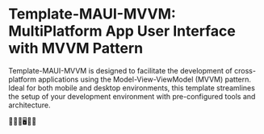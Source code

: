 # Template-MAUI-MVVM: MultiPlatform App User Interface with MVVM Pattern

Template-MAUI-MVVM is designed to facilitate the development of cross-platform applications using the Model-View-ViewModel (MVVM) pattern. Ideal for both mobile and desktop environments, this template streamlines the setup of your development environment with pre-configured tools and architecture.

🚀🚀📱🖥️🚀🚀
